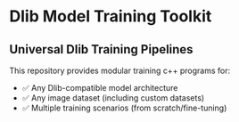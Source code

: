 # Dlib Model Training Toolkit

## Universal Dlib Training Pipelines

This repository provides modular training c++ programs for:
- ✅ Any Dlib-compatible model architecture
- ✅ Any image dataset (including custom datasets)
- ✅ Multiple training scenarios (from scratch/fine-tuning)
